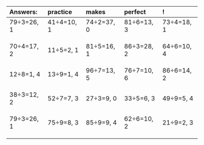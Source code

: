 | Answers: | practice | makes | perfect | ! |
| :--- | :--- | :--- | :--- | :--- |
| 79÷3=26, 1 | 41÷4=10, 1 | 74÷2=37, 0 | 81÷6=13, 3 | 73÷4=18, 1 | 
|   |   |   |   |   | 
|   |   |   |   |   | 
|   |   |   |   |   | 
| 70÷4=17, 2 | 11÷5=2, 1 | 81÷5=16, 1 | 86÷3=28, 2 | 64÷6=10, 4 | 
|   |   |   |   |   | 
|   |   |   |   |   | 
|   |   |   |   |   | 
| 12÷8=1, 4 | 13÷9=1, 4 | 96÷7=13, 5 | 76÷7=10, 6 | 86÷6=14, 2 | 
|   |   |   |   |   | 
|   |   |   |   |   | 
|   |   |   |   |   | 
| 38÷3=12, 2 | 52÷7=7, 3 | 27÷3=9, 0 | 33÷5=6, 3 | 49÷9=5, 4 | 
|   |   |   |   |   | 
|   |   |   |   |   | 
|   |   |   |   |   | 
| 79÷3=26, 1 | 75÷9=8, 3 | 85÷9=9, 4 | 62÷6=10, 2 | 21÷9=2, 3 | 
|   |   |   |   |   | 
|   |   |   |   |   | 
|   |   |   |   |   | 
